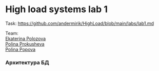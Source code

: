 # High load systems lab 1

Task: https://github.com/andermirik/HighLoad/blob/main/labs/lab1.md 

Team: <br>
[Ekaterina Polozova](https://github.com/polkaa-a?tab=repositories) <br>
[Polina Prokusheva](https://github.com/polinadelaet) <br>
[Polina Popova](https://github.com/Cherrywoood) <br>


### Архитектура БД
